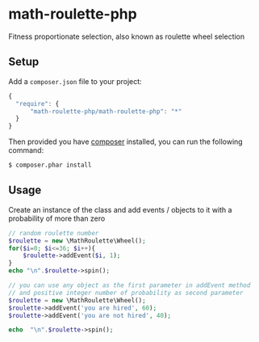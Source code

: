 # math-roulette-php

Fitness proportionate selection, also known as roulette wheel selection

## Setup ##

 Add a `composer.json` file to your project:

```javascript
{
  "require": {
      "math-roulette-php/math-roulette-php": "*"
  }
}
```

Then provided you have [composer](http://getcomposer.org) installed, you can run the following command:

```bash
$ composer.phar install
```

## Usage ##

Create an instance of the class and add events / objects to it with a probability of more than zero

```php
// random roulette number
$roulette = new \MathRoulette\Wheel();
for($i=0; $i<=36; $i++){
    $roulette->addEvent($i, 1);
}
echo "\n".$roulette->spin();

// you can use any object as the first parameter in addEvent method
// and positive integer number of probability as second parameter
$roulette = new \MathRoulette\Wheel();
$roulette->addEvent('you are hired', 60);
$roulette->addEvent('you are not hired', 40);

echo  "\n".$roulette->spin();
```
